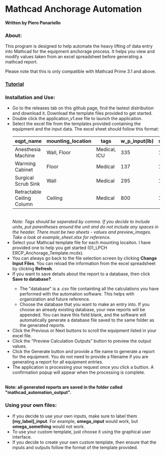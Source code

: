 <h1>Mathcad Anchorage Automation</h1>
<b>Written by Piero Panariello</b>

<h3>About:</h3>
<p>This program is designed to help automate the heavy lifting of data entry into Mathcad for the equipment anchorage process. It helps you view and modify values taken from an excel spreadsheet before generating a mathcad report.</p>
<p>Please note that this is only compatible with Mathcad Prime 3.1 and above.</p>

<h3><a target = blank href = "https://youtu.be/La43SoQ3HMg">Tutorial</a></h3>

<h3>Installation and Use:</h3>
<ul>
<li>Go to the releases tab on this github page, find the lastest distribution and download it. Download the template files provided to get started.</li>
<li>Double click the application_v1.exe file to launch the application.</li>
<li>Select the excel file from the templates provided containing the equipment and the input data. The excel sheet should follow this format:</li>

| eqpt\_name                 | mounting\_location | tags         | w\_p\_input(lb) | s\_ds\_input | a\_p\_input | r\_p\_input | i\_p\_input | z\_input | h\_input | capital\_a\_input(in) | capital\_b\_input(in) | a\_input(in) | b\_input(in) | capital\_h\_input(ft) | omega\_input |
| -------------------------- | ------------------ | ------------ | --------------- | ------------ | ----------- | ----------- | ----------- | -------- | -------- | --------------------- | --------------------- | ------------ | ------------ | --------------------- | ------------ |
| Anesthesia Machine         | Wall, Floor        | Medical, ICU | 335             | 1.121        | 1           | 2.5         | 1.5         | 0        | 75       | 30                    | 20.5                  | 1.5          | \-1.5        | 74.25                 | 2.5          |
| Warming Cabinet            | Floor              | Medical      | 137             | 1.121        | 1           | 2.5         | 1.5         | 3        | 75       | 30                    | 21.5                  | 1.5          | \-3.5        | 24.5                  | 2.5          |
| Surgical Scrub Sink        | Wall               | Medical      | 295             | 1.121        | 1           | 2.5         | 1.5         | 4        | 75       | 64                    | 28                    | 1.5          | \-3.5        | 39.5                  | 2.5          |
| Retractable Ceiling Column | Ceiling            | Medical      | 800             | 1.121        | 1           | 2.5         | 1.5         | 15       | 75       |                       |                       | 14           | 14           | 45                    | 2.5          |
</br>
<i>Note: Tags should be seperated by comma. If you decide to include units, put parentheses around the unit and do not include any spaces in the header. There must be two sheets - values and preview_images. Take a look at example_sheet.xlsx for reference.</i>
<li>Select your Mathcad template file for each mounting locaiton. I have provided one to help you get started (01_LPCH ERCP_Anchorage_Template.mcdx).</li>
<li>You can always go back to the file selection screen by clicking <b>Change Input Files</b>. You can reload the information from the excel spreadsheet by clicking <b>Refresh</b>.
<li>If you want to save details about the report to a database, then click <b>Save to database?</b>.</li>
<ul>
    <li>The "database" is a .csv file containting all the calculations you have performed with the automation software. This helps with organiziation and future reference.</li>
    <li>Choose the database that you want to make an entry into. If you choose an already existing database, your new reports will be appended. You can leave this field blank, and the software will automatically generate a database file saved to the same folder as the generated reports. </li>
</ul>
<li>Click the Previous or Next buttons to scroll the equipment listed in your excel file. </li>
<li>Click the "Preview Calculation Outputs" button to preview the output values. 
<li>Click the Generate button and provide a file name to generate a report for the equipment. You do not need to provide a filename if you are generating a report for all equipment entries.</li>
<li>The application is processing your request once you click a buttion. A confirmation popup will appear when the processing is complete.</li>
</ul>
</br>
<b>Note: all generated reports are saved in the folder called "mathcad_automation_output".</b>


<h3>Using your own files:</h3>
<ul>
<li>If you decide to use your own inputs, make sure to label them <b>[my_label]_input</b>. For example, <b>omega_input</b> would work, but <b>omega_something</b> would not work.</li> 
<li>To use your custom template, just choose it using the graphical user interface.</li>
<li>If you decide to create your own custom template, then ensure that the inputs and outputs follow the format of the template provided.</li>
</ul>
